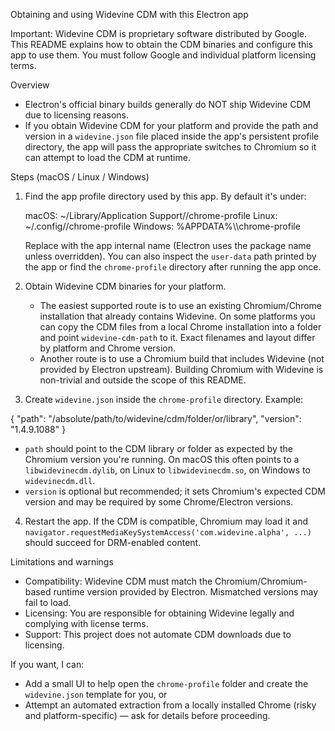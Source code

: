 Obtaining and using Widevine CDM with this Electron app

Important: Widevine CDM is proprietary software distributed by Google. This
README explains how to obtain the CDM binaries and configure this app to use
them. You must follow Google and individual platform licensing terms.

Overview
- Electron's official binary builds generally do NOT ship Widevine CDM
  due to licensing reasons.
- If you obtain Widevine CDM for your platform and provide the path and
  version in a `widevine.json` file placed inside the app's persistent
  profile directory, the app will pass the appropriate switches to
  Chromium so it can attempt to load the CDM at runtime.

Steps (macOS / Linux / Windows)
1. Find the app profile directory used by this app. By default it's under:

   macOS: ~/Library/Application Support/<YourAppName>/chrome-profile
   Linux: ~/.config/<YourAppName>/chrome-profile
   Windows: %APPDATA%\\<YourAppName>\\chrome-profile

   

   Replace <YourAppName> with the app internal name (Electron uses the
   package name unless overridden). You can also inspect the `user-data`
   path printed by the app or find the `chrome-profile` directory after
   running the app once.

2. Obtain Widevine CDM binaries for your platform.
   - The easiest supported route is to use an existing Chromium/Chrome
     installation that already contains Widevine. On some platforms you
     can copy the CDM files from a local Chrome installation into a folder
     and point `widevine-cdm-path` to it. Exact filenames and layout differ
     by platform and Chrome version.
   - Another route is to use a Chromium build that includes Widevine (not
     provided by Electron upstream). Building Chromium with Widevine is
     non-trivial and outside the scope of this README.

3. Create `widevine.json` inside the `chrome-profile` directory. Example:

{
  "path": "/absolute/path/to/widevine/cdm/folder/or/library",
  "version": "1.4.9.1088"
}

- `path` should point to the CDM library or folder as expected by the
  Chromium version you're running. On macOS this often points to a
  `libwidevinecdm.dylib`, on Linux to `libwidevinecdm.so`, on Windows to
  `widevinecdm.dll`.
- `version` is optional but recommended; it sets Chromium's expected CDM
  version and may be required by some Chrome/Electron versions.

4. Restart the app. If the CDM is compatible, Chromium may load it and
   `navigator.requestMediaKeySystemAccess('com.widevine.alpha', ...)`
   should succeed for DRM-enabled content.

Limitations and warnings
- Compatibility: Widevine CDM must match the Chromium/Chromium-based
  runtime version provided by Electron. Mismatched versions may fail to load.
- Licensing: You are responsible for obtaining Widevine legally and
  complying with license terms.
- Support: This project does not automate CDM downloads due to licensing.

If you want, I can:
- Add a small UI to help open the `chrome-profile` folder and create the
  `widevine.json` template for you, or
- Attempt an automated extraction from a locally installed Chrome (risky
  and platform-specific) — ask for details before proceeding.
